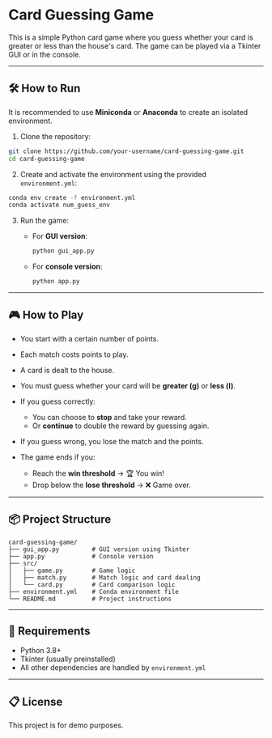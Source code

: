 # Card Guessing Game

This is a simple Python card game where you guess whether your card is greater or less than the house's card. The game can be played via a Tkinter GUI or in the console.

---

## 🛠 How to Run

It is recommended to use **Miniconda** or **Anaconda** to create an isolated environment.

1. Clone the repository:

```bash
git clone https://github.com/your-username/card-guessing-game.git
cd card-guessing-game
````

2. Create and activate the environment using the provided `environment.yml`:

```bash
conda env create -f environment.yml
conda activate num_guess_env
```

3. Run the game:

   * For **GUI version**:

     ```bash
     python gui_app.py
     ```

   * For **console version**:

     ```bash
     python app.py
     ```

---

## 🎮 How to Play

* You start with a certain number of points.
* Each match costs points to play.
* A card is dealt to the house.
* You must guess whether your card will be **greater (g)** or **less (l)**.
* If you guess correctly:

  * You can choose to **stop** and take your reward.
  * Or **continue** to double the reward by guessing again.
* If you guess wrong, you lose the match and the points.
* The game ends if you:

  * Reach the **win threshold** → 🏆 You win!
  * Drop below the **lose threshold** → ❌ Game over.

---

## 📦 Project Structure

```
card-guessing-game/
├── gui_app.py         # GUI version using Tkinter
├── app.py             # Console version
├── src/
│   ├── game.py        # Game logic
│   ├── match.py       # Match logic and card dealing
│   └── card.py        # Card comparison logic
├── environment.yml    # Conda environment file
└── README.md          # Project instructions
```

---

## 🧠 Requirements

* Python 3.8+
* Tkinter (usually preinstalled)
* All other dependencies are handled by `environment.yml`

---

## 📋 License

This project is for demo purposes.

